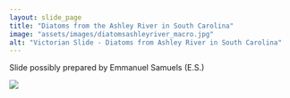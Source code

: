 ```yaml
---
layout: slide_page
title: "Diatoms from the Ashley River in South Carolina"
image: "assets/images/diatomsashleyriver_macro.jpg"
alt: "Victorian Slide - Diatoms from Ashley River in South Carolina"
---
```


Slide possibly prepared by Emmanuel Samuels (E.S.)

<img src="{{ site.baseurl }}/assets/images/diatomsashleyriver_micro.jpg">


